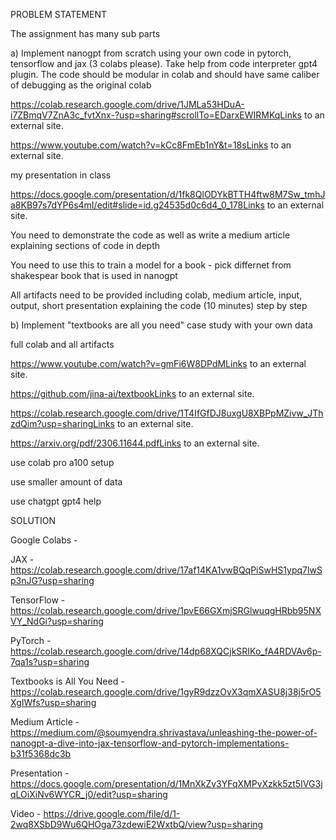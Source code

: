 PROBLEM STATEMENT

The assignment has many sub parts

 

a) Implement nanogpt from scratch using your own code in pytorch, tensorflow and jax (3 colabs please). Take help from code interpreter gpt4 plugin. The code should be modular in colab and should have same caliber of debugging as the original colab 

 

https://colab.research.google.com/drive/1JMLa53HDuA-i7ZBmqV7ZnA3c_fvtXnx-?usp=sharing#scrollTo=EDarxEWIRMKqLinks to an external site.

https://www.youtube.com/watch?v=kCc8FmEb1nY&t=18sLinks to an external site.


my presentation in class

https://docs.google.com/presentation/d/1fk8QlODYkBTTH4ftw8M7Sw_tmhJa8KB97s7dYP6s4mI/edit#slide=id.g24535d0c6d4_0_178Links to an external site.

 

You need to demonstrate the code as well as write a medium article explaining sections of code in depth

 

You need to use this to train a model for a book - pick differnet from shakespear book that is used in nanogpt

All artifacts need to be provided including colab, medium article, input, output, short presentation explaining the code (10 minutes) step by step

 

b) Implement "textbooks are all you need" case study with your own data

full colab and all artifacts

https://www.youtube.com/watch?v=gmFi6W8DPdMLinks to an external site.


 

https://github.com/jina-ai/textbookLinks to an external site.

 

https://colab.research.google.com/drive/1T4IfGfDJ8uxgU8XBPpMZivw_JThzdQim?usp=sharingLinks to an external site.

 

https://arxiv.org/pdf/2306.11644.pdfLinks to an external site.

 

use colab pro a100 setup

 

use smaller amount of data

 

use chatgpt gpt4 help 



SOLUTION

Google Colabs - 

JAX - https://colab.research.google.com/drive/17af14KA1vwBQqPiSwHS1ypq7lwSp3nJG?usp=sharing

TensorFlow - https://colab.research.google.com/drive/1pvE66GXmjSRGlwuqgHRbb95NXVY_NdGi?usp=sharing

PyTorch - https://colab.research.google.com/drive/14dp68XQCjkSRIKo_fA4RDVAv6p-7qa1s?usp=sharing

Textbooks is All You Need - https://colab.research.google.com/drive/1gyR9dzzOvX3qmXASU8j38j5rO5XgIWfs?usp=sharing

Medium Article - https://medium.com/@soumyendra.shrivastava/unleashing-the-power-of-nanogpt-a-dive-into-jax-tensorflow-and-pytorch-implementations-b31f5368dc3b

Presentation - https://docs.google.com/presentation/d/1MnXkZv3YFqXMPvXzkk5zt5IVG3jqLOiXiNv6WYCR_j0/edit?usp=sharing

Video - https://drive.google.com/file/d/1-2wq8XSbD9Wu6QHOga73zdewiE2WxtbQ/view?usp=sharing
